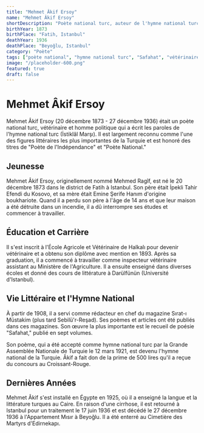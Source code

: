 ```yaml
---
title: "Mehmet Âkif Ersoy"
name: "Mehmet Âkif Ersoy"
shortDescription: "Poète national turc, auteur de l'hymne national turc et vétérinaire"
birthYear: 1873
birthPlace: "Fatih, Istanbul"
deathYear: 1936
deathPlace: "Beyoğlu, Istanbul"
category: "Poète"
tags: ["poète national", "hymne national turc", "Safahat", "vétérinaire", "lutte nationale"]
image: "/placeholder-600.png"
featured: true
draft: false
---
```


# Mehmet Âkif Ersoy

Mehmet Âkif Ersoy (20 décembre 1873 - 27 décembre 1936) était un poète national turc, vétérinaire et homme politique qui a écrit les paroles de l'hymne national turc (İstiklâl Marşı). Il est largement reconnu comme l'une des figures littéraires les plus importantes de la Turquie et est honoré des titres de "Poète de l'Indépendance" et "Poète National."

## Jeunesse

Mehmet Âkif Ersoy, originellement nommé Mehmed Ragîf, est né le 20 décembre 1873 dans le district de Fatih à Istanbul. Son père était İpekli Tahir Efendi du Kosovo, et sa mère était Emine Şerife Hanım d'origine boukhariote. Quand il a perdu son père à l'âge de 14 ans et que leur maison a été détruite dans un incendie, il a dû interrompre ses études et commencer à travailler.

## Éducation et Carrière

Il s'est inscrit à l'École Agricole et Vétérinaire de Halkalı pour devenir vétérinaire et a obtenu son diplôme avec mention en 1893. Après sa graduation, il a commencé à travailler comme inspecteur vétérinaire assistant au Ministère de l'Agriculture. Il a ensuite enseigné dans diverses écoles et donné des cours de littérature à Darülfünün (Université d'Istanbul).

## Vie Littéraire et l'Hymne National

À partir de 1908, il a servi comme rédacteur en chef du magazine Sırat-ı Müstakim (plus tard Sebilü'r-Reşad). Ses poèmes et articles ont été publiés dans ces magazines. Son œuvre la plus importante est le recueil de poésie "Safahat," publié en sept volumes.

Son poème, qui a été accepté comme hymne national turc par la Grande Assemblée Nationale de Turquie le 12 mars 1921, est devenu l'hymne national de la Turquie. Âkif a fait don de la prime de 500 lires qu'il a reçue du concours au Croissant-Rouge.

## Dernières Années

Mehmet Âkif s'est installé en Égypte en 1925, où il a enseigné la langue et la littérature turques au Caire. En raison d'une cirrhose, il est retourné à Istanbul pour un traitement le 17 juin 1936 et est décédé le 27 décembre 1936 à l'Appartement Mısır à Beyoğlu. Il a été enterré au Cimetière des Martyrs d'Edirnekapı.
